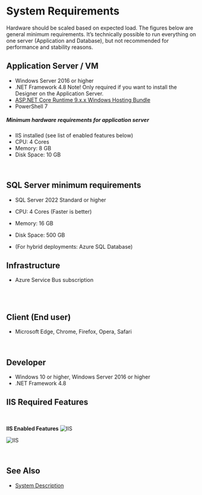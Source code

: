 
# System Requirements

Hardware should be scaled based on expected load. The figures below are general minimum requirements. It’s technically possible to run everything on one server (Application and Database), but not recommended for performance and stability reasons.


## Application Server / VM  

- Windows Server 2016 or higher
- .NET Framework 4.8 Note! Only required if you want to install the Designer on the Application Server.
- [ASP.NET Core Runtime 9.x.x Windows Hosting Bundle](https://dotnet.microsoft.com/en-us/download/dotnet/9.0)
- PowerShell 7

##### Minimum hardware requirements for application server

- IIS installed (see list of enabled features below)
- CPU: 4 Cores
- Memory: 8 GB
- Disk Space: 10 GB

<br/>

## SQL Server minimum requirements

- SQL Server 2022 Standard or higher
- CPU: 4 Cores (Faster is better)
- Memory: 16 GB
- Disk Space: 500 GB

- (For hybrid deployments: Azure SQL Database)

## Infrastructure

- Azure Service Bus subscription

<br/>

<br/>

## Client (End user)

- Microsoft Edge, Chrome, Firefox, Opera, Safari

<br/>

## Developer

- Windows 10 or higher, Windows Server 2016 or higher
- .NET Framework 4.8


## IIS Required Features
<br/>

**IIS Enabled Features**
![IIS](https://profitbasedocs.blob.core.windows.net/images/req1.jpg)
<br/>

![IIS](https://profitbasedocs.blob.core.windows.net/images/req2.jpg)

<br/>

## See Also  
* [System Description](systemrequirements/systemdescription.md)
  
<br/>